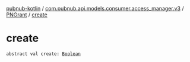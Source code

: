 [pubnub-kotlin](../../index.md) / [com.pubnub.api.models.consumer.access_manager.v3](../index.md) / [PNGrant](index.md) / [create](./create.md)

# create

`abstract val create: `[`Boolean`](https://kotlinlang.org/api/latest/jvm/stdlib/kotlin/-boolean/index.html)